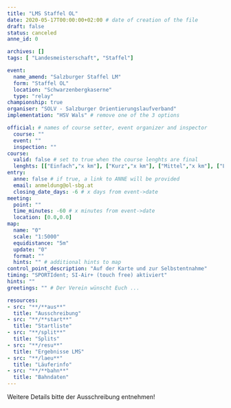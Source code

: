 ```yaml
---
title: "LMS Staffel OL"
date: 2020-05-17T00:00:00+02:00 # date of creation of the file
draft: false
status: canceled
anne_id: 0

archives: []
tags: [ "Landesmeisterschaft", "Staffel"]

event:
  name_amend: "Salzburger Staffel LM"
  form: "Staffel OL"
  location: "Schwarzenbergkaserne"
  type: "relay"
championship: true
organiser: "SOLV - Salzburger Orientierungslaufverband"
implementation: "HSV Wals" # remove one of the 3 options

official: # names of course setter, event organizer and inspector
  course: ""
  event: ""
  inspection: ""
course:
  valid: false # set to true when the course lenghts are final
  lenghts: [["Einfach","x km"], ["Kurz","x km"], ["Mittel","x km"], ["Lang","x km"]]
entry:
  anne: false # if true, a link to ANNE will be provided
  email: anmeldung@ol-sbg.at
  closing_date_days: -6 # x days from event->date
meeting:
  point: ""
  time_minutes: -60 # x minutes from event->date
  location: [0.0,0.0]
map:
  name: "0"
  scale: "1:5000"
  equidistance: "5m"
  update: "0"
  format: ""
  hints: "" # additional hints to map
control_point_description: "Auf der Karte und zur Selbstentnahme"
timing: "SPORTIdent; SI-Air+ (touch free) aktiviert"
hints: ""
greetings: "" # Der Verein wünscht Euch ...

resources:
- src: "**/**aus**"
  title: "Ausschreibung"
- src: "**/**start**"
  title: "Startliste"
- src: "**/split**"
  title: "Splits"
- src: "**/resu**"
  title: "Ergebnisse LMS"
- src: "**/laeu**"
  title: "Läuferinfo"
- src: "**/**bahn**"
  title: "Bahndaten"
---
```


Weitere Details bitte der Ausschreibung entnehmen!
